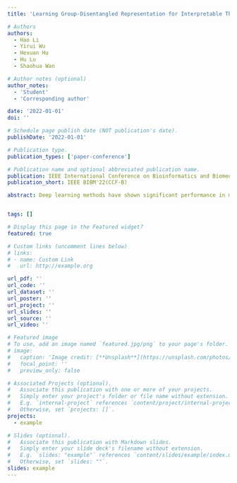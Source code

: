 ```yaml
---
title: 'Learning Group-Disentangled Representation for Interpretable Thoracic Pathologic Prediction'

# Authors
authors:
  - Hao Li
  - Yirui Wu
  - Hexuan Hu
  - Hu Lu
  - Shaohua Wan

# Author notes (optional)
author_notes:
  - 'Student'
  - 'Corresponding author'

date: '2022-01-01'
doi: ''

# Schedule page publish date (NOT publication's date).
publishDate: '2022-01-01'

# Publication type.
publication_types: ['paper-conference']

# Publication name and optional abbreviated publication name.
publication: IEEE International Conference on Bioinformatics and Biomedicine
publication_short: IEEE BIBM'22(CCF-B)

abstract: Deep learning methods have shown significant performance in medical image analysis tasks. However, they generally act like ”black box” without explanations in both feature extraction and decision processes, leading to lack of clinical insights and high risk assessments. To aid deep learning in envisioning diseases with visual clues, we propose Representation Group-Disentangling Network (RGD-Net), which can completely disentangle feature space of input X-ray images into several independent feature groups, each corresponding to a specific disease. Taking several semantically related and labeled X-ray images as input, RGD-Net firstly extracts completely group-disentangled representations of diseases through Group-Disentangle Module, which applies group-swap and linking operations to construct latent space by enforcing semantic consistency of attributes. To prevent learning degenerate representations defined as shortcut problem, we further introduce adversarial constricts on mapping from features to diseases, thus avoiding model collapse with former free-form disentanglement. Experiments on chestxray-14 and ChestXpert datasets demonstrate that RGD-Net are effective in predicting diseases with remarkable advantages, which leverage potential factors contributing to different diseases, thus enhancing interpretability in working patterns of deep learning methods.


tags: []

# Display this page in the Featured widget?
featured: true

# Custom links (uncomment lines below)
# links:
# - name: Custom Link
#   url: http://example.org

url_pdf: ''
url_code: ''
url_dataset: ''
url_poster: ''
url_project: ''
url_slides: ''
url_source: ''
url_video: ''

# Featured image
# To use, add an image named `featured.jpg/png` to your page's folder.
# image:
#   caption: 'Image credit: [**Unsplash**](https://unsplash.com/photos/pLCdAaMFLTE)'
#   focal_point: ''
#   preview_only: false

# Associated Projects (optional).
#   Associate this publication with one or more of your projects.
#   Simply enter your project's folder or file name without extension.
#   E.g. `internal-project` references `content/project/internal-project/index.md`.
#   Otherwise, set `projects: []`.
projects:
  - example

# Slides (optional).
#   Associate this publication with Markdown slides.
#   Simply enter your slide deck's filename without extension.
#   E.g. `slides: "example"` references `content/slides/example/index.md`.
#   Otherwise, set `slides: ""`.
slides: example
---
```


